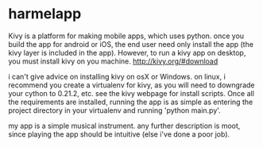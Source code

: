 # harmelapp

Kivy is a platform for making mobile apps, which uses python.  once you build the app for android or iOS, the end user need only install the app (the kivy layer is included in the app).  However, to run a kivy app on desktop, you must install kivy on you machine.  http://kivy.org/#download

i can't give advice on installing kivy on osX or Windows.  on linux, i recommend you create a virtualenv for kivy, as you will need to downgrade your cython to 0.21.2, etc.  see the kivy webpage for install scripts.  Once all the requirements are installed, running the app is as simple as entering the project directory in your virtualenv and running 'python main.py'.  

my app is a simple musical instrument.  any further description is moot, since playing the app should be intuitive (else i've done a poor job).